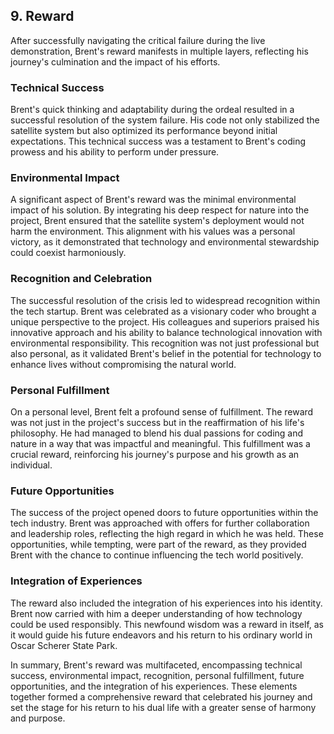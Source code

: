 ## 9. Reward

After successfully navigating the critical failure during the live demonstration, Brent's reward manifests in multiple layers, reflecting his journey's culmination and the impact of his efforts.

### Technical Success
Brent's quick thinking and adaptability during the ordeal resulted in a successful resolution of the system failure. His code not only stabilized the satellite system but also optimized its performance beyond initial expectations. This technical success was a testament to Brent's coding prowess and his ability to perform under pressure.

### Environmental Impact
A significant aspect of Brent's reward was the minimal environmental impact of his solution. By integrating his deep respect for nature into the project, Brent ensured that the satellite system's deployment would not harm the environment. This alignment with his values was a personal victory, as it demonstrated that technology and environmental stewardship could coexist harmoniously.

### Recognition and Celebration
The successful resolution of the crisis led to widespread recognition within the tech startup. Brent was celebrated as a visionary coder who brought a unique perspective to the project. His colleagues and superiors praised his innovative approach and his ability to balance technological innovation with environmental responsibility. This recognition was not just professional but also personal, as it validated Brent's belief in the potential for technology to enhance lives without compromising the natural world.

### Personal Fulfillment
On a personal level, Brent felt a profound sense of fulfillment. The reward was not just in the project's success but in the reaffirmation of his life's philosophy. He had managed to blend his dual passions for coding and nature in a way that was impactful and meaningful. This fulfillment was a crucial reward, reinforcing his journey's purpose and his growth as an individual.

### Future Opportunities
The success of the project opened doors to future opportunities within the tech industry. Brent was approached with offers for further collaboration and leadership roles, reflecting the high regard in which he was held. These opportunities, while tempting, were part of the reward, as they provided Brent with the chance to continue influencing the tech world positively.

### Integration of Experiences
The reward also included the integration of his experiences into his identity. Brent now carried with him a deeper understanding of how technology could be used responsibly. This newfound wisdom was a reward in itself, as it would guide his future endeavors and his return to his ordinary world in Oscar Scherer State Park.

In summary, Brent's reward was multifaceted, encompassing technical success, environmental impact, recognition, personal fulfillment, future opportunities, and the integration of his experiences. These elements together formed a comprehensive reward that celebrated his journey and set the stage for his return to his dual life with a greater sense of harmony and purpose.

